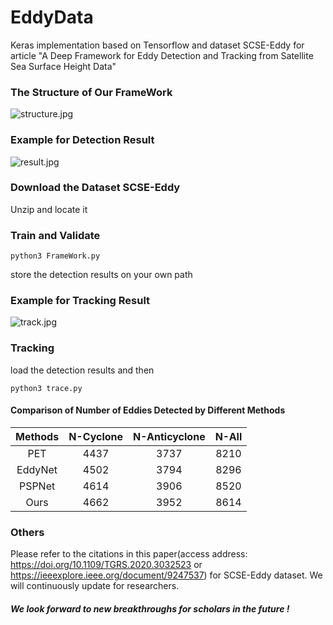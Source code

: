 # EddyData

Keras implementation based on Tensorflow and dataset SCSE-Eddy for article "A Deep Framework for Eddy Detection and Tracking from Satellite Sea Surface Height Data"

### The Structure of Our FrameWork

![structure.jpg](https://github.com/zmokokokok/EddyData/blob/master/example/structure.jpg)

### Example for Detection Result

![result.jpg](https://github.com/zmokokokok/EddyData/blob/master/example/result.jpg)

     

### Download the Dataset SCSE-Eddy

 Unzip and locate it  



### Train and Validate 

```
python3 FrameWork.py
```

store the detection results on your own path



### Example for Tracking Result

![track.jpg](https://github.com/zmokokokok/EddyData/blob/master/example/track.jpg)



### Tracking

load the detection results and then

```
python3 trace.py
```



#### Comparison of Number of Eddies Detected by Different Methods

| Methods | N-Cyclone | N-Anticyclone | N-All |
| :-----: | :-------: | :-----------: | :---: |
|   PET   |   4437    |     3737      | 8210  |
| EddyNet |   4502    |     3794      | 8296  |
| PSPNet  |   4614    |     3906      | 8520  |
|  Ours   |   4662    |     3952      | 8614  |



### Others

 Please refer to the citations in this paper(access address: https://doi.org/10.1109/TGRS.2020.3032523 or https://ieeexplore.ieee.org/document/9247537) for SCSE-Eddy dataset. 
 We will continuously update for researchers.


##### We look forward to new breakthroughs for scholars in the future !
